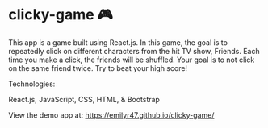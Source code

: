 # clicky-game :video_game:

This app is a game built using React.js.  In this game, the goal is to repeatedly click on different characters from the hit TV show, Friends.  Each time you make a click, the friends will be shuffled.  Your goal is to not click on the same friend twice.  Try to beat your high score!

Technologies:

React.js,
JavaScript,
CSS,
HTML, &
Bootstrap

View the demo app at: https://emilyr47.github.io/clicky-game/

